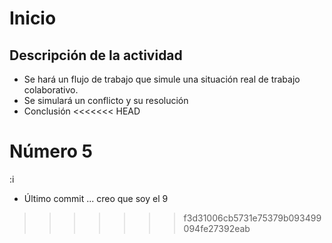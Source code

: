 # Inicio

## Descripción de la actividad
* Se hará un flujo de trabajo que simule una situación real de trabajo colaborativo.
* Se simulará un conflicto y su resolución
* Conclusión
<<<<<<< HEAD

Número 5 
=======
:i
* Último commit
... creo que soy el 9
>>>>>>> f3d31006cb5731e75379b093499094fe27392eab
